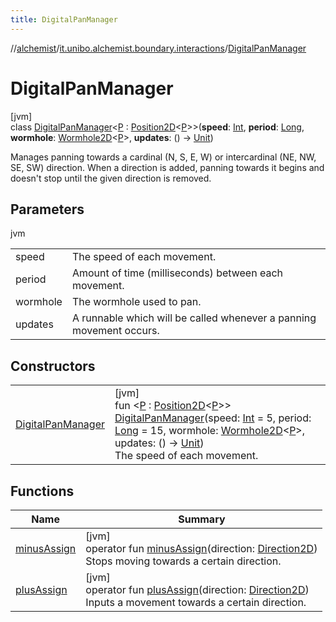 ```yaml
---
title: DigitalPanManager
---
```

//[alchemist](../../../index.html)/[it.unibo.alchemist.boundary.interactions](../index.html)/[DigitalPanManager](index.html)



# DigitalPanManager



[jvm]\
class [DigitalPanManager](index.html)<[P](index.html) : [Position2D](../../it.unibo.alchemist.model.interfaces/-position2-d/index.html)<[P](index.html)>>(**speed**: [Int](https://kotlinlang.org/api/latest/jvm/stdlib/kotlin/-int/index.html), **period**: [Long](https://kotlinlang.org/api/latest/jvm/stdlib/kotlin/-long/index.html), **wormhole**: [Wormhole2D](../../it.unibo.alchemist.boundary.wormhole.interfaces/-wormhole2-d/index.html)<[P](index.html)>, **updates**: () -> [Unit](https://kotlinlang.org/api/latest/jvm/stdlib/kotlin/-unit/index.html))

Manages panning towards a cardinal (N, S, E, W) or intercardinal (NE, NW, SE, SW) direction. When a direction is added, panning towards it begins and doesn't stop until the given direction is removed.



## Parameters


jvm

| | |
|---|---|
| speed | The speed of each movement. |
| period | Amount of time (milliseconds) between each movement. |
| wormhole | The wormhole used to pan. |
| updates | A runnable which will be called whenever a panning movement occurs. |



## Constructors


| | |
|---|---|
| [DigitalPanManager](-digital-pan-manager.html) | [jvm]<br>fun <[P](index.html) : [Position2D](../../it.unibo.alchemist.model.interfaces/-position2-d/index.html)<[P](index.html)>> [DigitalPanManager](-digital-pan-manager.html)(speed: [Int](https://kotlinlang.org/api/latest/jvm/stdlib/kotlin/-int/index.html) = 5, period: [Long](https://kotlinlang.org/api/latest/jvm/stdlib/kotlin/-long/index.html) = 15, wormhole: [Wormhole2D](../../it.unibo.alchemist.boundary.wormhole.interfaces/-wormhole2-d/index.html)<[P](index.html)>, updates: () -> [Unit](https://kotlinlang.org/api/latest/jvm/stdlib/kotlin/-unit/index.html))<br>The speed of each movement. |


## Functions


| Name | Summary |
|---|---|
| [minusAssign](minus-assign.html) | [jvm]<br>operator fun [minusAssign](minus-assign.html)(direction: [Direction2D](../-direction2-d/index.html))<br>Stops moving towards a certain direction. |
| [plusAssign](plus-assign.html) | [jvm]<br>operator fun [plusAssign](plus-assign.html)(direction: [Direction2D](../-direction2-d/index.html))<br>Inputs a movement towards a certain direction. |

